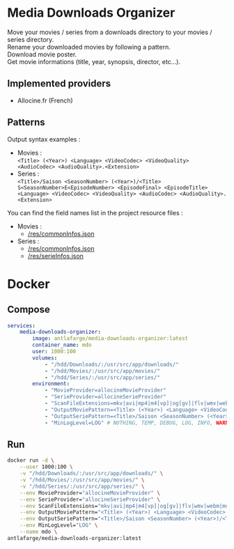 Media Downloads Organizer
=========================

Move your movies / series from a downloads directory to your movies / series directory.  
Rename your downloaded movies by following a pattern.  
Download movie poster.  
Get movie informations (title, year, synopsis, director, etc...).

## Implemented providers

- Allocine.fr (French)

## Patterns

Output syntax examples :
- Movies :  
`<Title> (<Year>) <Language> <VideoCodec> <VideoQuality> <AudioCodec> <AudioQuality>.<Extension>`
- Series :  
`<Title>/Saison <SeasonNumber> (<Year>)/<Title> S<SeasonNumber>E<EpisodeNumber> <EpisodeFinal> <EpisodeTitle> <Language> <VideoCodec> <VideoQuality> <AudioCodec> <AudioQuality>.<Extension>`

You can find the field names list in the project resource files :
- Movies :
    - [/res/commonInfos.json](https://github.com/antlafarge/media-downloads-organizer/blob/main/res/commonInfos.json)
- Series :
    - [/res/commonInfos.json](https://github.com/antlafarge/media-downloads-organizer/blob/main/res/commonInfos.json)
    - [/res/serieInfos.json](https://github.com/antlafarge/media-downloads-organizer/blob/main/res/serieInfos.json)

# Docker

## Compose

```yml
services:
    media-downloads-organizer:
        image: antlafarge/media-downloads-organizer:latest
        container_name: mdo
        user: 1000:100
        volumes:
            - "/hdd/Downloads/:/usr/src/app/downloads/"
            - "/hdd/Movies/:/usr/src/app/movies/"
            - "/hdd/Series/:/usr/src/app/series/"
        environment:
            - "MovieProvider=allocineMovieProvider"
            - "SerieProvider=allocineSerieProvider"
            - "ScanFileExtensions=mkv|avi|mp4|m4[vp]|og[gv]|flv|wmv|webm|mov|avchd|ts|mpe?g|3gp"
            - "OutputMoviePattern=<Title> (<Year>) <Language> <VideoCodec> <VideoQuality> <AudioCodec> <AudioQuality>.<Extension>"
            - "OutputSeriePattern=<Title>/Saison <SeasonNumber> (<Year>)/<Title> S<SeasonNumber>E<EpisodeNumber> <EpisodeFinal> <EpisodeTitle> <Language> <VideoCodec> <VideoQuality> <AudioCodec> <AudioQuality>.<Extension>"
            - "MinLogLevel=LOG" # NOTHING, TEMP, DEBUG, LOG, INFO, WARNING or ERROR
```

## Run

```bash
docker run -d \
    --user 1000:100 \
    -v "/hdd/Downloads/:/usr/src/app/downloads/" \
    -v "/hdd/Movies/:/usr/src/app/movies/" \
    -v "/hdd/Series/:/usr/src/app/series/" \
    --env MovieProvider="allocineMovieProvider" \
    --env SerieProvider="allocineSerieProvider" \
    --env ScanFileExtensions="mkv|avi|mp4|m4[vp]|og[gv]|flv|wmv|webm|mov|avchd|ts|mpe?g|3gp" \
    --env OutputMoviePattern="<Title> (<Year>) <Language> <VideoCodec> <VideoQuality> <AudioCodec> <AudioQuality>.<Extension>" \
    --env OutputSeriePattern="<Title>/Saison <SeasonNumber> (<Year>)/<Title> S<SeasonNumber>E<EpisodeNumber> <EpisodeFinal> <EpisodeTitle> <Language> <VideoCodec> <VideoQuality> <AudioCodec> <AudioQuality>.<Extension>" \
    --env MinLogLevel="LOG" \
    --name mdo \
antlafarge/media-downloads-organizer:latest
```
